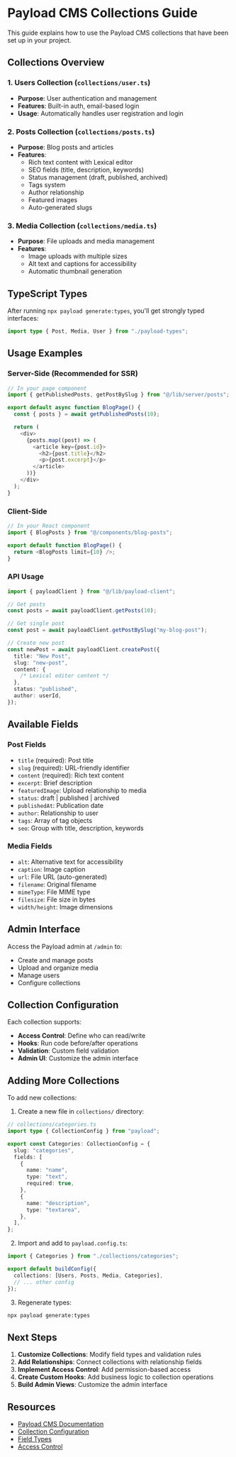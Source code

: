 # Payload CMS Collections Guide

This guide explains how to use the Payload CMS collections that have been set up in your project.

## Collections Overview

### 1. Users Collection (`collections/user.ts`)

- **Purpose**: User authentication and management
- **Features**: Built-in auth, email-based login
- **Usage**: Automatically handles user registration and login

### 2. Posts Collection (`collections/posts.ts`)

- **Purpose**: Blog posts and articles
- **Features**:
  - Rich text content with Lexical editor
  - SEO fields (title, description, keywords)
  - Status management (draft, published, archived)
  - Tags system
  - Author relationship
  - Featured images
  - Auto-generated slugs

### 3. Media Collection (`collections/media.ts`)

- **Purpose**: File uploads and media management
- **Features**:
  - Image uploads with multiple sizes
  - Alt text and captions for accessibility
  - Automatic thumbnail generation

## TypeScript Types

After running `npx payload generate:types`, you'll get strongly typed interfaces:

```typescript
import type { Post, Media, User } from "./payload-types";
```

## Usage Examples

### Server-Side (Recommended for SSR)

```typescript
// In your page component
import { getPublishedPosts, getPostBySlug } from "@/lib/server/posts";

export default async function BlogPage() {
  const { posts } = await getPublishedPosts(10);

  return (
    <div>
      {posts.map((post) => (
        <article key={post.id}>
          <h2>{post.title}</h2>
          <p>{post.excerpt}</p>
        </article>
      ))}
    </div>
  );
}
```

### Client-Side

```typescript
// In your React component
import { BlogPosts } from "@/components/blog-posts";

export default function BlogPage() {
  return <BlogPosts limit={10} />;
}
```

### API Usage

```typescript
import { payloadClient } from "@/lib/payload-client";

// Get posts
const posts = await payloadClient.getPosts(10);

// Get single post
const post = await payloadClient.getPostBySlug("my-blog-post");

// Create new post
const newPost = await payloadClient.createPost({
  title: "New Post",
  slug: "new-post",
  content: {
    /* Lexical editor content */
  },
  status: "published",
  author: userId,
});
```

## Available Fields

### Post Fields

- `title` (required): Post title
- `slug` (required): URL-friendly identifier
- `content` (required): Rich text content
- `excerpt`: Brief description
- `featuredImage`: Upload relationship to media
- `status`: draft | published | archived
- `publishedAt`: Publication date
- `author`: Relationship to user
- `tags`: Array of tag objects
- `seo`: Group with title, description, keywords

### Media Fields

- `alt`: Alternative text for accessibility
- `caption`: Image caption
- `url`: File URL (auto-generated)
- `filename`: Original filename
- `mimeType`: File MIME type
- `filesize`: File size in bytes
- `width/height`: Image dimensions

## Admin Interface

Access the Payload admin at `/admin` to:

- Create and manage posts
- Upload and organize media
- Manage users
- Configure collections

## Collection Configuration

Each collection supports:

- **Access Control**: Define who can read/write
- **Hooks**: Run code before/after operations
- **Validation**: Custom field validation
- **Admin UI**: Customize the admin interface

## Adding More Collections

To add new collections:

1. Create a new file in `collections/` directory:

```typescript
// collections/categories.ts
import type { CollectionConfig } from "payload";

export const Categories: CollectionConfig = {
  slug: "categories",
  fields: [
    {
      name: "name",
      type: "text",
      required: true,
    },
    {
      name: "description",
      type: "textarea",
    },
  ],
};
```

2. Import and add to `payload.config.ts`:

```typescript
import { Categories } from "./collections/categories";

export default buildConfig({
  collections: [Users, Posts, Media, Categories],
  // ... other config
});
```

3. Regenerate types:

```bash
npx payload generate:types
```

## Next Steps

1. **Customize Collections**: Modify field types and validation rules
2. **Add Relationships**: Connect collections with relationship fields
3. **Implement Access Control**: Add permission-based access
4. **Create Custom Hooks**: Add business logic to collection operations
5. **Build Admin Views**: Customize the admin interface

## Resources

- [Payload CMS Documentation](https://payloadcms.com/docs)
- [Collection Configuration](https://payloadcms.com/docs/configuration/collections)
- [Field Types](https://payloadcms.com/docs/fields/overview)
- [Access Control](https://payloadcms.com/docs/access-control/overview)
